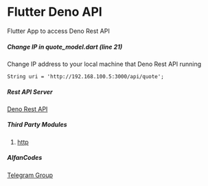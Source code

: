 # Flutter Deno API

Flutter App to access Deno Rest API

##### Change IP in quote_model.dart (line 21)

Change IP address to your local machine that Deno Rest API running

```
String uri = 'http://192.168.100.5:3000/api/quote';
```

##### Rest API Server

[Deno Rest API](https://github.com/AlfanCodes/Deno_RestAPI)

##### Third Party Modules

1. [http](https://pub.dev/packages/http)

##### AlfanCodes

[Telegram Group](https://t.me/denoID)
